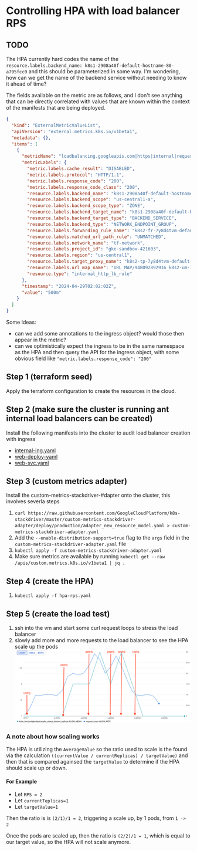 # Controlling HPA with load balancer RPS

## TODO
The HPA currently hard codes the name of the `resource.labels.backend_name: k8s1-2908a40f-default-hostname-80-a795fcc0` and this should be parameterized in some way. I'm wondering, how can we get the name of the backend service without needing to know it ahead of time?

The fields available on the metric are as follows, and I don't see anything that can be directly correlated with values that are known within the context of the manifests that are being deployed.

```json
{
  "kind": "ExternalMetricValueList",
  "apiVersion": "external.metrics.k8s.io/v1beta1",
  "metadata": {},
  "items": [
    {
      "metricName": "loadbalancing.googleapis.com|https|internal|request_count",
      "metricLabels": {
        "metric.labels.cache_result": "DISABLED",
        "metric.labels.protocol": "HTTP/1.1",
        "metric.labels.response_code": "200",
        "metric.labels.response_code_class": "200",
        "resource.labels.backend_name": "k8s1-2908a40f-default-hostname-80-a795fcc0",
        "resource.labels.backend_scope": "us-central1-a",
        "resource.labels.backend_scope_type": "ZONE",
        "resource.labels.backend_target_name": "k8s1-2908a40f-default-hostname-80-a795fcc0",
        "resource.labels.backend_target_type": "BACKEND_SERVICE",
        "resource.labels.backend_type": "NETWORK_ENDPOINT_GROUP",
        "resource.labels.forwarding_rule_name": "k8s2-fr-7y8d4tvm-default-ilb-demo-ingress-1bi42yf3",
        "resource.labels.matched_url_path_rule": "UNMATCHED",
        "resource.labels.network_name": "tf-network",
        "resource.labels.project_id": "gke-sandbox-421603",
        "resource.labels.region": "us-central1",
        "resource.labels.target_proxy_name": "k8s2-tp-7y8d4tvm-default-ilb-demo-ingress-1bi42yf3",
        "resource.labels.url_map_name": "URL_MAP/948092892916_k8s2-um-7y8d4tvm-default-ilb-demo-ingress-1bi42yf3",
        "resource.type": "internal_http_lb_rule"
      },
      "timestamp": "2024-04-29T02:02:02Z",
      "value": "500m"
    }
  ]
}
```

Some Ideas:

- can we add some annotations to the ingress object? would those then appear in the metric?
- can we optimistically expect the ingress to be in the same namespace as the HPA and then query the API for the ingress object, with some obvious field like `"metric.labels.response_code": "200"`


## Step 1 (terraform seed)
Apply the terraform configuration to create the resources in the cloud.

## Step 2 (make sure the cluster is running ant internal load balancers can be created)
Install the following manifests into the cluster to audit load balancer creation with ingress
- [internal-ing.yaml](./manifests/internal-ing.yaml) 
- [web-deploy-yaml](./manifests/web-deploy.yaml)
- [web-svc.yaml](./manifests/web-svc.yaml)

## Step 3 (custom metrics adapter)
Install the custom-metrics-stackdriver-#dapter onto the cluster, this involves severla steps
1. `curl https://raw.githubusercontent.com/GoogleCloudPlatform/k8s-stackdriver/master/custom-metrics-stackdriver-adapter/deploy/production/adapter_new_resource_model.yaml > custom-metrics-stackdriver-adapter.yaml`
2. Add the `--enable-distribution-support=true` flag to the `args` field in the `custom-metrics-stackdriver-adapter.yaml` file
3. `kubectl apply -f custom-metrics-stackdriver-adapter.yaml`
4. Make sure metrics are available by running `kubectl get --raw /apis/custom.metrics.k8s.io/v1beta1 | jq .`

## Step 4 (create the HPA)
1. `kubectl apply -f hpa-rps.yaml`

## Step 5 (create the load test)
1. ssh into the vm and start some curl request loops to stress the load balancer
2. slowly add more and more requests to the load balancer to see the HPA scale up the pods
![alt text](rps-vs-hpa.png)

### A note about how scaling works
The HPA is utilizing the `AverageValue` so the ratio used to scale is the found via the calculation `((currentValue / currentReplicas) / targetValue)` and then that is compared againsed the `targetValue` to determine if the HPA should scale up or down.

#### For Example
- Let `RPS = 2` 
- Let `currentTeplicas=1`
- Let `targetValue=1`

Then the ratio is is `(2/1)/1 = 2`, triggering a scale up, by 1 pods, from `1 -> 2`

Once the pods are scaled up, then the ratio is `(2/2)/1 = 1`, which is equal to our target value, so the HPA will not scale anymore.

